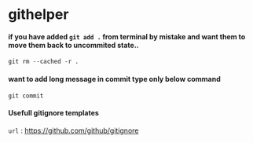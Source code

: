 # githelper

#### if you have added `git add .` from terminal by mistake and want them to move them back to uncommited state..

```
git rm --cached -r .

```
#### want to add long message in commit type only below command

```
git commit 

```

#### Usefull gitignore templates
`url` : <https://github.com/github/gitignore>
